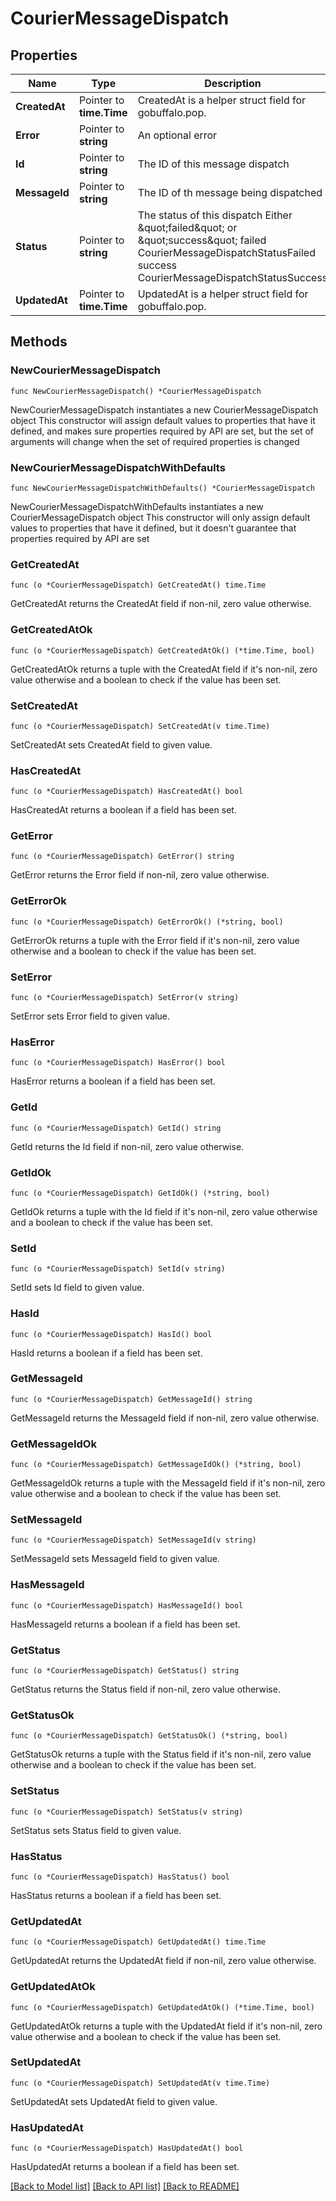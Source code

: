 # CourierMessageDispatch

## Properties

Name | Type | Description | Notes
------------ | ------------- | ------------- | -------------
**CreatedAt** | Pointer to **time.Time** | CreatedAt is a helper struct field for gobuffalo.pop. | [optional] 
**Error** | Pointer to **string** | An optional error | [optional] 
**Id** | Pointer to **string** | The ID of this message dispatch | [optional] 
**MessageId** | Pointer to **string** | The ID of th message being dispatched | [optional] 
**Status** | Pointer to **string** | The status of this dispatch Either \&quot;failed\&quot; or \&quot;success\&quot; failed CourierMessageDispatchStatusFailed success CourierMessageDispatchStatusSuccess | [optional] 
**UpdatedAt** | Pointer to **time.Time** | UpdatedAt is a helper struct field for gobuffalo.pop. | [optional] 

## Methods

### NewCourierMessageDispatch

`func NewCourierMessageDispatch() *CourierMessageDispatch`

NewCourierMessageDispatch instantiates a new CourierMessageDispatch object
This constructor will assign default values to properties that have it defined,
and makes sure properties required by API are set, but the set of arguments
will change when the set of required properties is changed

### NewCourierMessageDispatchWithDefaults

`func NewCourierMessageDispatchWithDefaults() *CourierMessageDispatch`

NewCourierMessageDispatchWithDefaults instantiates a new CourierMessageDispatch object
This constructor will only assign default values to properties that have it defined,
but it doesn't guarantee that properties required by API are set

### GetCreatedAt

`func (o *CourierMessageDispatch) GetCreatedAt() time.Time`

GetCreatedAt returns the CreatedAt field if non-nil, zero value otherwise.

### GetCreatedAtOk

`func (o *CourierMessageDispatch) GetCreatedAtOk() (*time.Time, bool)`

GetCreatedAtOk returns a tuple with the CreatedAt field if it's non-nil, zero value otherwise
and a boolean to check if the value has been set.

### SetCreatedAt

`func (o *CourierMessageDispatch) SetCreatedAt(v time.Time)`

SetCreatedAt sets CreatedAt field to given value.

### HasCreatedAt

`func (o *CourierMessageDispatch) HasCreatedAt() bool`

HasCreatedAt returns a boolean if a field has been set.

### GetError

`func (o *CourierMessageDispatch) GetError() string`

GetError returns the Error field if non-nil, zero value otherwise.

### GetErrorOk

`func (o *CourierMessageDispatch) GetErrorOk() (*string, bool)`

GetErrorOk returns a tuple with the Error field if it's non-nil, zero value otherwise
and a boolean to check if the value has been set.

### SetError

`func (o *CourierMessageDispatch) SetError(v string)`

SetError sets Error field to given value.

### HasError

`func (o *CourierMessageDispatch) HasError() bool`

HasError returns a boolean if a field has been set.

### GetId

`func (o *CourierMessageDispatch) GetId() string`

GetId returns the Id field if non-nil, zero value otherwise.

### GetIdOk

`func (o *CourierMessageDispatch) GetIdOk() (*string, bool)`

GetIdOk returns a tuple with the Id field if it's non-nil, zero value otherwise
and a boolean to check if the value has been set.

### SetId

`func (o *CourierMessageDispatch) SetId(v string)`

SetId sets Id field to given value.

### HasId

`func (o *CourierMessageDispatch) HasId() bool`

HasId returns a boolean if a field has been set.

### GetMessageId

`func (o *CourierMessageDispatch) GetMessageId() string`

GetMessageId returns the MessageId field if non-nil, zero value otherwise.

### GetMessageIdOk

`func (o *CourierMessageDispatch) GetMessageIdOk() (*string, bool)`

GetMessageIdOk returns a tuple with the MessageId field if it's non-nil, zero value otherwise
and a boolean to check if the value has been set.

### SetMessageId

`func (o *CourierMessageDispatch) SetMessageId(v string)`

SetMessageId sets MessageId field to given value.

### HasMessageId

`func (o *CourierMessageDispatch) HasMessageId() bool`

HasMessageId returns a boolean if a field has been set.

### GetStatus

`func (o *CourierMessageDispatch) GetStatus() string`

GetStatus returns the Status field if non-nil, zero value otherwise.

### GetStatusOk

`func (o *CourierMessageDispatch) GetStatusOk() (*string, bool)`

GetStatusOk returns a tuple with the Status field if it's non-nil, zero value otherwise
and a boolean to check if the value has been set.

### SetStatus

`func (o *CourierMessageDispatch) SetStatus(v string)`

SetStatus sets Status field to given value.

### HasStatus

`func (o *CourierMessageDispatch) HasStatus() bool`

HasStatus returns a boolean if a field has been set.

### GetUpdatedAt

`func (o *CourierMessageDispatch) GetUpdatedAt() time.Time`

GetUpdatedAt returns the UpdatedAt field if non-nil, zero value otherwise.

### GetUpdatedAtOk

`func (o *CourierMessageDispatch) GetUpdatedAtOk() (*time.Time, bool)`

GetUpdatedAtOk returns a tuple with the UpdatedAt field if it's non-nil, zero value otherwise
and a boolean to check if the value has been set.

### SetUpdatedAt

`func (o *CourierMessageDispatch) SetUpdatedAt(v time.Time)`

SetUpdatedAt sets UpdatedAt field to given value.

### HasUpdatedAt

`func (o *CourierMessageDispatch) HasUpdatedAt() bool`

HasUpdatedAt returns a boolean if a field has been set.


[[Back to Model list]](../README.md#documentation-for-models) [[Back to API list]](../README.md#documentation-for-api-endpoints) [[Back to README]](../README.md)


